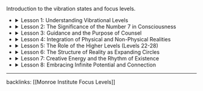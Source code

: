 ﻿Introduction to the vibration states and focus levels.

<ul>
  <li>
    <div class="details-container">
      <details>
        <summary>Lesson 1: Understanding Vibrational Levels</summary>
        <table>
          <tr>
            <td>
              <strong>Purpose:</strong> Explore and shift between vibrational states to access expanded consciousness.<br>
              <strong>Typical Sensations:</strong> Changes in physical sensation as vibrations increase, leading to more subtle awareness.<br>
              <strong>Activation:</strong> Transition through levels (e.g., 18 to 21) with focus on gradual shifts in energy and awareness.<br>
              <strong>Deactivation:</strong> Ground yourself back in the physical body, anchoring expanded awareness.<br>
              <strong>Recommended Resource:</strong> Monroe Institute's vibrational state meditations.
            </td>
          </tr>
        </table>
      </details>
    </div>
  </li>
  <li>
    <div class="details-container">
      <details>
        <summary>Lesson 2: The Significance of the Number 7 in Consciousness</summary>
        <table>
          <tr>
            <td>
              <strong>Purpose:</strong> Embrace the number 7 as a pattern for reality and consciousness development.<br>
              <strong>Typical Sensations:</strong> Pulsing rhythms and a sense of harmony across levels.<br>
              <strong>Activation:</strong> Reflect on the number 7â€™s significance, noticing patterns of development and resonance in consciousness.<br>
              <strong>Deactivation:</strong> End meditation with a feeling of connectedness to the broader structure of consciousness.<br>
              <strong>Recommended Resource:</strong> Study diagrams of levels, focusing on the layered significance of the 7-level structure.
            </td>
          </tr>
        </table>
      </details>
    </div>
  </li>
  <li>
    <div class="details-container">
      <details>
        <summary>Lesson 3: Guidance and the Purpose of Counsel</summary>
        <table>
          <tr>
            <td>
              <strong>Purpose:</strong> Access guidance from higher levels, understanding its purpose in personal growth.<br>
              <strong>Typical Sensations:</strong> A sense of subtle direction, comfort, or clarity.<br>
              <strong>Activation:</strong> Invite guidance by centering your mind and setting intentions for wisdom and direction.<br>
              <strong>Deactivation:</strong> Release focus, allowing insights to integrate into daily life over time.<br>
              <strong>Recommended Resource:</strong> Explore techniques for connecting with guides, such as deep meditation and visualization.
            </td>
          </tr>
        </table>
      </details>
    </div>
  </li>
  <li>
    <div class="details-container">
      <details>
        <summary>Lesson 4: Integration of Physical and Non-Physical Realities</summary>
        <table>
          <tr>
            <td>
              <strong>Purpose:</strong> Create balance between physical and non-physical experiences by aligning with higher vibrations.<br>
              <strong>Typical Sensations:</strong> Lightness, unity, and transcending physical limitations.<br>
              <strong>Activation:</strong> While in meditation, visualize physical and non-physical aspects of self in harmony, reaching a balanced state.<br>
              <strong>Deactivation:</strong> Gently refocus on your physical body, carrying the sense of integration with you.<br>
              <strong>Recommended Resource:</strong> Monroe Instituteâ€™s resources on multidimensional awareness.
            </td>
          </tr>
        </table>
      </details>
    </div>
  </li>
  <li>
    <div class="details-container">
      <details>
        <summary>Lesson 5: The Role of the Higher Levels (Levels 22-28)</summary>
        <table>
          <tr>
            <td>
              <strong>Purpose:</strong> Understand levels beyond human form that connect to post-physical states.<br>
              <strong>Typical Sensations:</strong> A sense of release, acceptance, or expansion beyond human limitations.<br>
              <strong>Activation:</strong> Explore the concept of Levels 22-28, meditating on these levels as bridges to post-human consciousness.<br>
              <strong>Deactivation:</strong> Anchor yourself back in the physical while keeping openness to these concepts.<br>
              <strong>Recommended Resource:</strong> Studies in post-physical transitions and consciousness evolution.
            </td>
          </tr>
        </table>
      </details>
    </div>
  </li>
  <li>
    <div class="details-container">
      <details>
        <summary>Lesson 6: The Structure of Reality as Expanding Circles</summary>
        <table>
          <tr>
            <td>
              <strong>Purpose:</strong> Visualize consciousness levels as an expanding, infinite structure, with each level connected.<br>
              <strong>Typical Sensations:</strong> Calm acceptance and awe at the boundlessness of consciousness.<br>
              <strong>Activation:</strong> Picture seven circles within larger circles, symbolizing infinite layers of consciousness expansion.<br>
              <strong>Deactivation:</strong> Relax and carry a sense of the interconnected vastness into your day.<br>
              <strong>Recommended Resource:</strong> Diagrams and meditations on the infinite nature of consciousness.
            </td>
          </tr>
        </table>
      </details>
    </div>
  </li>
  <li>
    <div class="details-container">
      <details>
        <summary>Lesson 7: Creative Energy and the Rhythm of Existence</summary>
        <table>
          <tr>
            <td>
              <strong>Purpose:</strong> Connect with the rhythmic, creative energy that underpins consciousness and existence.<br>
              <strong>Typical Sensations:</strong> Pulsing awareness, peace, and a feeling of universal connection.<br>
              <strong>Activation:</strong> Focus on the natural pulse of breath, heart, and thought, feeling aligned with universal rhythms.<br>
              <strong>Deactivation:</strong> Slowly ground yourself, holding the rhythmâ€™s creative energy as you re-enter daily tasks.<br>
              <strong>Recommended Resource:</strong> Exercises in rhythmic meditation and mindful breathing.
            </td>
          </tr>
        </table>
      </details>
    </div>
  </li>
  <li>
    <div class="details-container">
      <details>
        <summary>Lesson 8: Embracing Infinite Potential and Connection</summary>
        <table>
          <tr>
            <td>
              <strong>Purpose:</strong> Recognize each level of existence as interconnected, contributing to a shared purpose.<br>
              <strong>Typical Sensations:</strong> Expansive awareness, a sense of unity, or interconnectedness.<br>
              <strong>Activation:</strong> Meditate on the idea of infinite potential, connecting with your place within the larger unity.<br>
              <strong>Deactivation:</strong> Return with an awareness of purpose and unity in your personal experience.<br>
              <strong>Recommended Resource:</strong> Visualization practices on cosmic connection and unity.
            </td>
          </tr>
        </table>
      </details>
    </div>
  </li>
</ul>
<hr>
backlinks: [[Monroe Institute Focus Levels]]
